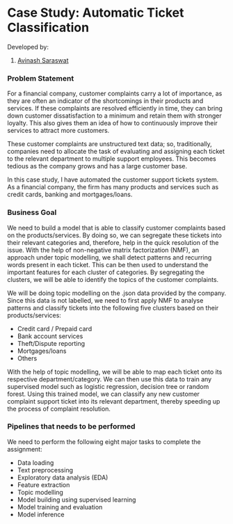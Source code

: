 # Case Study: Automatic Ticket Classification


Developed by:
1. [Avinash Saraswat](https://github.com/Avinash-1993)


### Problem Statement

For a financial company, customer complaints carry a lot of importance, as they are often an indicator of the shortcomings in their products and services. If these complaints are resolved efficiently in time, they can bring down customer dissatisfaction to a minimum and retain them with stronger loyalty. This also gives them an idea of how to continuously improve their services to attract more customers. 

These customer complaints are unstructured text data; so, traditionally, companies need to allocate the task of evaluating and assigning each ticket to the relevant department to multiple support employees. This becomes tedious as the company grows and has a large customer base.

In this case study, I have automated the customer support tickets system. As a financial company, the firm has many products and services such as credit cards, banking and mortgages/loans. 


### Business Goal

We need to build a model that is able to classify customer complaints based on the products/services. By doing so, we can segregate these tickets into their relevant categories and, therefore, help in the quick resolution of the issue. With the help of non-negative matrix factorization (NMF), an approach under topic modelling, we shall detect patterns and recurring words present in each ticket. This can be then used to understand the important features for each cluster of categories. By segregating the clusters, we will be able to identify the topics of the customer complaints. 

We will be doing topic modelling on the .json data provided by the company. Since this data is not labelled, we need to first apply NMF to analyse patterns and classify tickets into the following five clusters based on their products/services:

 - Credit card / Prepaid card
 - Bank account services
 - Theft/Dispute reporting
 - Mortgages/loans
 - Others 

With the help of topic modelling, we will be able to map each ticket onto its respective department/category. We can then use this data to train any supervised model such as logistic regression, decision tree or random forest. Using this trained model, we can classify any new customer complaint support ticket into its relevant department, thereby speeding up the process of complaint resolution.

### Pipelines that needs to be performed

We need to perform the following eight major tasks to complete the assignment:

- Data loading
- Text preprocessing
- Exploratory data analysis (EDA)
- Feature extraction
- Topic modelling
- Model building using supervised learning
- Model training and evaluation
- Model inference

